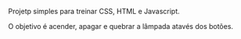 Projetp simples para treinar CSS, HTML e Javascript.

O objetivo é acender, apagar e quebrar a lâmpada atavés dos botões.
